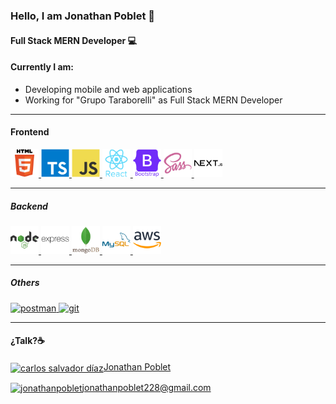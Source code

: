 
### Hello, I am Jonathan Poblet 👋
#### Full Stack MERN Developer  💻 



#### Currently I am:


- Developing mobile and web applications
- Working for "Grupo Taraborelli" as Full Stack MERN Developer

___




#### Frontend 


<p align="left">
  <a href="https://developer.mozilla.org/en-US/docs/Web/JavaScript" target="_blank">
    <img src="https://raw.githubusercontent.com/devicons/devicon/master/icons/html5/html5-original-wordmark.svg" alt="html5" width="45" height="45"/>
  </a>
  <a href="https://www.typescriptlang.org/" target="_blank">
    <img src="https://raw.githubusercontent.com/devicons/devicon/master/icons/typescript/typescript-original.svg" alt="typescript" width="45" height="45"/>
  </a>
  <a href="https://developer.mozilla.org/en-US/docs/Web/JavaScript" target="_blank">
    <img src="https://raw.githubusercontent.com/devicons/devicon/master/icons/javascript/javascript-original.svg" alt="javascript" width="45" height="45"/>
  </a>
  <a href="https://reactjs.org/" target="_blank">
    <img src="https://raw.githubusercontent.com/devicons/devicon/master/icons/react/react-original-wordmark.svg" alt="react" width="45" height="45"/>
  </a>
  <a href="https://getbootstrap.com/" target="_blank">
    <img src="https://raw.githubusercontent.com/devicons/devicon/master/icons/bootstrap/bootstrap-plain-wordmark.svg" alt="bootstrap" width="45" height="45"/>
  </a>
  <a href="https://sass-lang.com/" target="_blank">
    <img src="https://raw.githubusercontent.com/devicons/devicon/master/icons/sass/sass-original.svg" alt="sass" width="45" height="45"/>
  </a>
  <a href="https://nextjs.org/" target="_blank">
    <img src="https://raw.githubusercontent.com/devicons/devicon/master/icons/nextjs/nextjs-original-wordmark.svg" alt="nextjs" width="45" height="45"/>
  </a>
</p>


____


##### Backend


<p align="left">
  <a href="https://angular.io" target="_blank">
    <img src="https://raw.githubusercontent.com/devicons/devicon/master/icons/nodejs/nodejs-original-wordmark.svg" alt="angularjs" width="45" height="45"/>
  </a>
  <a href="https://getbootstrap.com" target="_blank">
    <img src="https://raw.githubusercontent.com/devicons/devicon/master/icons/express/express-original-wordmark.svg" alt="bootstrap" width="45" height="45"/>
  </a>
  <a href="https://www.w3schools.com/css/" target="_blank">
    <img src="https://raw.githubusercontent.com/devicons/devicon/master/icons/mongodb/mongodb-original-wordmark.svg" alt="css3" width="45" height="45"/>
  </a>
  <a href="https://www.mysql.com/" target="_blank">
    <img src="https://raw.githubusercontent.com/devicons/devicon/master/icons/mysql/mysql-original-wordmark.svg" alt="mysql" width="45" height="45"/>
  </a>
  <a href="https://aws.amazon.com/" target="_blank">
    <img src="https://raw.githubusercontent.com/devicons/devicon/master/icons/amazonwebservices/amazonwebservices-original-wordmark.svg" alt="aws" width="45" height="45"/>
  </a>
</p>


____


 ##### Others
 <p align="left"> 
<a href="https://postman.com" target="_blank"> <img src="https://www.vectorlogo.zone/logos/getpostman/getpostman-icon.svg" alt="postman" width="45" height="45"/> </a>
<a href="https://git-scm.com/" target="_blank"> <img src="https://www.vectorlogo.zone/logos/git-scm/git-scm-icon.svg" alt="git" width="45" height="45"/>  </a>
  </p>


____






#### ¿Talk?☕️


<a href="https://www.linkedin.com/in/jonathan-poblet-0893a623a/" target="blank"><img align="center" src="https://cdn.jsdelivr.net/npm/simple-icons@3.0.1/icons/linkedin.svg" alt="carlos salvador díaz" height="30" width="40" />Jonathan Poblet</a>


<a href="jonathanpoblet@hotmail.com" target="blank"><img align="center" src="https://cdn.jsdelivr.net/npm/simple-icons@3.0.1/icons/gmail.svg" alt="jonathanpoblet" height="30" width="40" />jonathanpoblet228@gmail.com</a>
</p>

